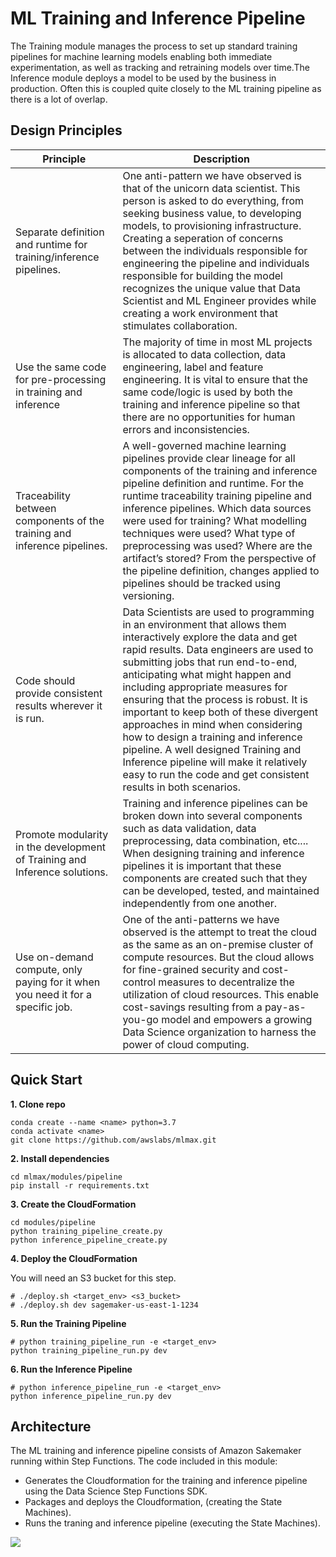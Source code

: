 # ML Training and Inference Pipeline

The Training module manages the process to set up standard training pipelines
for machine learning models enabling both immediate experimentation, as well as
tracking and retraining models over time.The Inference module deploys a model
to be used by the business in production. Often this is coupled quite closely
to the ML training pipeline as there is a lot of overlap.


## Design Principles

| Principle                                                                      | Description                                                                                                                                                                                                                                                                                                                                                                                                                                                                                                                                                                                 |
| ------------------------------------------------------------------------------ | ------------------------------------------------------------------------------------------------------------------------------------------------------------------------------------------------------------------------------------------------------------------------------------------------------------------------------------------------------------------------------------------------------------------------------------------------------------------------------------------------------------------------------------------------------------------------------------------- |
| Separate definition and runtime for training/inference pipelines.              | One anti-pattern we have observed is that of the unicorn data scientist. This person is asked to do everything, from seeking business value, to developing models, to provisioning infrastructure. Creating a seperation of concerns between the individuals responsible for engineering the pipeline and individuals responsible for building the model recognizes the unique value that Data Scientist and ML Engineer provides while creating a work environment that stimulates collaboration.                                                                                          |
| Use the same code for pre-processing in training and inference                 | The majority of time in most ML projects is allocated to data collection, data engineering, label and feature engineering. It is vital to ensure that the same code/logic is used by both the training and inference pipeline so that there are no opportunities for human errors and inconsistencies.                                                                                                                                                                                                                                                                                      |
| Traceability between components of the training and inference pipelines.       | A well-governed machine learning pipelines provide clear lineage for all components of the training and inference pipeline definition and runtime. For the runtime traceability training pipeline and inference pipelines. Which data sources were used for training? What modelling techniques were used? What type of preprocessing was used? Where are the artifact’s stored? From the perspective of the pipeline definition, changes applied to pipelines should be tracked using versioning.                                                                                          |
| Code should provide consistent results wherever it is run.                     | Data Scientists are used to programming in an environment that allows them interactively explore the data and get rapid results. Data engineers are used to submitting jobs that run end-to-end, anticipating what might happen and including appropriate measures for ensuring that the process is robust. It is important to keep both of these divergent approaches in mind when considering how to design a training and inference pipeline. A well designed Training and Inference pipeline will make it relatively easy to run the code and get consistent results in both scenarios. |
| Promote modularity in the development of Training and Inference solutions.     | Training and inference pipelines can be broken down into several components such as data validation, data preprocessing, data combination, etc.... When designing training and inference pipelines it is important that these components are created such that they can be developed, tested, and maintained independently from one another.                                                                                                                                                                                                                                                |
| Use on-demand compute, only paying for it when you need it for a specific job. | One of the anti-patterns we have observed is the attempt to treat the cloud as the same as an on-premise cluster of compute resources. But the cloud allows for fine-grained security and cost-control measures to decentralize the utilization of cloud resources. This enable cost-savings resulting from a pay-as-you-go model and empowers a growing Data Science organization to harness the power of cloud computing.                                                                                                                                                                 |

## Quick Start

**1. Clone repo**
```
conda create --name <name> python=3.7
conda activate <name>
git clone https://github.com/awslabs/mlmax.git
```

**2. Install dependencies**
```
cd mlmax/modules/pipeline
pip install -r requirements.txt
```

**3. Create the CloudFormation**
```
cd modules/pipeline
python training_pipeline_create.py
python inference_pipeline_create.py
```

**4. Deploy the CloudFormation**

You will need an S3 bucket for this step.

```
# ./deploy.sh <target_env> <s3_bucket>
# ./deploy.sh dev sagemaker-us-east-1-1234
```

**5. Run the Training Pipeline**
```
# python training_pipeline_run -e <target_env>
python training_pipeline_run.py dev
```

**6. Run the Inference Pipeline**
```
# python inference_pipeline_run -e <target_env>
python inference_pipeline_run.py dev
```

## Architecture

The ML training and inference pipeline consists of Amazon Sakemaker running
within Step Functions. The code included in this module: 
- Generates the Cloudformation for the training and inference pipeline using
  the Data Science Step Functions SDK.
- Packages and deploys the Cloudformation, (creating the State Machines).
- Runs the traning and inference pipeline (executing the State Machines).

![](https://github.com/awslabs/mlmax/raw/main/reports/figures/training-inference.png)
